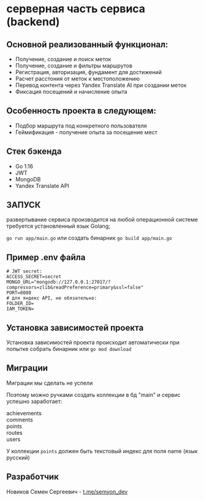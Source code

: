 # серверная часть сервиса (backend)

## Основной реализованный функционал:

* Получение, создание и поиск меток
* Получение, создание и фильтры маршрутов
* Регистрация, авторизация, фундамент для достижений
* Расчет расстония от меток к местоположению
* Перевод контента через Yandex Translate AI при создании меток 
* Фиксация посещений и начисление опыта

## Особенность проекта в следующем:

* Подбор маршрута под конкретного пользователя
* Геймификация - получение опыта за посещение мест

## Стек бэкенда

* Go 1.16
* JWT
* MongoDB
* Yandex Translate API

## ЗАПУСК

развертывание сервиса производится на любой операционной системе
требуется установленный язык Golang;

`go run app/main.go` или создать бинарник `go build app/main.go`

## Пример .env файла

```
# JWT secret:
ACCESS_SECRET=secret 
MONGO_URL="mongodb://127.0.0.1:27017/?compressors=zlib&readPreference=primary&ssl=false"
PORT=8080
# для яндекс API, не обязательно:
FOLDER_ID= 
IAM_TOKEN=
```

## Установка зависимостей проекта

Установка зависимостей проекта происходит автоматически при попытке собрать бинарник или `go mod download`

## Миграции 

Миграции мы сделать не успели

Поэтому можно ручками создать коллекции в бд "main" и сервис успешно заработает:

achievements \
comments \
points \
routes \
users

У коллекции `points` должен быть текстовый индекс для поля name (язык русский)

## Разработчик

Новиков Семен Сергеевич - [t.me/semyon_dev](t.me/semyon_dev)
